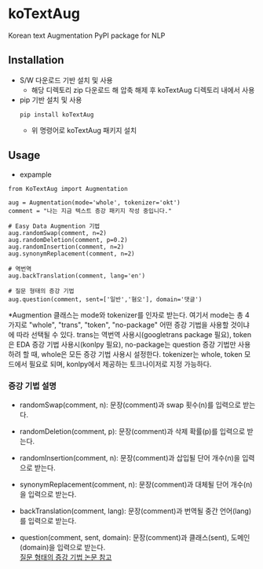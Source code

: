 # koTextAug
Korean text Augmentation PyPI package for NLP

## Installation
- S/W 다운로드 기반 설치 및 사용
  - 해당 디렉토리 zip 다운로드 해 압축 해제 후 koTextAug 디렉토리 내에서 사용 
- pip 기반 설치 및 사용
  ```
  pip install koTextAug
  ```
  - 위 명령어로 koTextAug 패키지 설치

## Usage
- expample <br>
```
from KoTextAug import Augmentation

aug = Augmentation(mode='whole', tokenizer='okt')
comment = "나는 지금 텍스트 증강 패키지 작성 중입니다."

# Easy Data Augmention 기법
aug.randomSwap(comment, n=2)
aug.randomDeletion(comment, p=0.2)
aug.randomInsertion(comment, n=2)
aug.synonymReplacement(comment, n=2)

# 역번역
aug.backTranslation(comment, lang='en')

# 질문 형태의 증강 기법
aug.question(comment, sent=['일반','혐오'], domain='댓글')
```
*Augmention 클래스는 mode와 tokenizer를 인자로 받는다. 여기서 mode는 총 4가지로 "whole", "trans", "token", "no-package" 어떤 증강 기법을 사용할 것이냐에 따라 선택될 수 있다. trans는 역번역 사용시(googletrans package 필요), token은 EDA 증강 기법 사용시(konlpy 필요), no-package는 question 증강 기법만 사용하려 할 때, whole은 모든 증강 기법 사용시 설정한다. tokenizer는 whole, token 모드에서 필요로 되며, konlpy에서 제공하는 토크나이저로 지정 가능하다.

### 증강 기법 설명
- randomSwap(comment, n): 문장(comment)과 swap 횟수(n)를 입력으로 받는다.<br>
- randomDeletion(comment, p): 문장(comment)과 삭제 확률(p)를 입력으로 받는다.<br>
- randomInsertion(comment, n): 문장(comment)과 삽입될 단어 개수(n)을 입력으로 받는다.<br>
- synonymReplacement(comment, n): 문장(comment)과 대체될 단어 개수(n)을 입력으로 받는다.<br>

- backTranslation(comment, lang): 문장(comment)과 번역될 중간 언어(lang)를 입력으로 받는다.<br>
- question(comment, sent, domain): 문장(comment)과 클래스(sent), 도메인(domain)을 입력으로 받는다.<br> [질문 형태의 증강 기법 논문 참고](https://www.dbpia.co.kr/pdf/pdfView.do?nodeId=NODE11113862)
